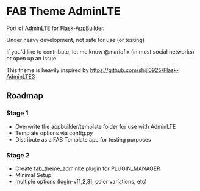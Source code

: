 # FAB Theme AdminLTE
Port of AdminLTE for Flask-AppBuilder.

Under heavy development, not safe for use (or testing)  

If you'd like to contribute, let me know @mariofix (in most social networks) or open up an issue.

This theme is heavily inspired by https://github.com/shijl0925/Flask-AdminLTE3


## Roadmap
### Stage 1
- Overwrite the appbuilder/template folder for use with AdminLTE
- Template options via config.py
- Distribute as a FAB Template app for testing purposes

### Stage 2
- Create fab_theme_adminlte plugin for PLUGIN_MANAGER
- Minimal Setup
- multiple options (login-v[1,2,3], color variations, etc)